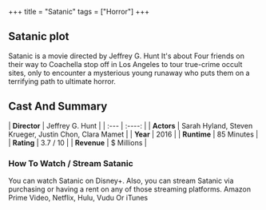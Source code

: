 +++
title = "Satanic"
tags = ["Horror"]
+++
## Satanic plot
Satanic is a movie directed by Jeffrey G. Hunt It's about Four friends on their way to Coachella stop off in Los Angeles to tour true-crime occult sites, only to encounter a mysterious young runaway who puts them on a terrifying path to ultimate horror.
## Cast And Summary
| **Director**      | Jeffrey G. Hunt |
    | :---        |    :----:   |
    |  **Actors** | Sarah Hyland, Steven Krueger, Justin Chon, Clara Mamet |
    | **Year**   | 2016    |
    |  **Runtime** | 85 Minutes |
    |  **Rating** | 3.7 / 10 | 
    |  **Revenue** | $ Millions |
### How To Watch / Stream Satanic
You can watch Satanic on Disney+.
Also, you can stream Satanic via purchasing or having a rent on any of those streaming platforms.
Amazon Prime Video, Netflix, Hulu, Vudu Or iTunes